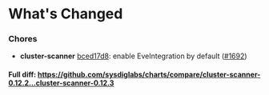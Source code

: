 # What's Changed

### Chores
- **cluster-scanner** [bced17d8](https://github.com/sysdiglabs/charts/commit/bced17d865e9a6aba53035a5e24d8549814d7135): enable EveIntegration by default ([#1692](https://github.com/sysdiglabs/charts/issues/1692))
#### Full diff: https://github.com/sysdiglabs/charts/compare/cluster-scanner-0.12.2...cluster-scanner-0.12.3
